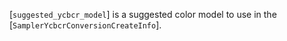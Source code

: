 [`suggested_ycbcr_model`] is a suggested color model to use in the
[`SamplerYcbcrConversionCreateInfo`].